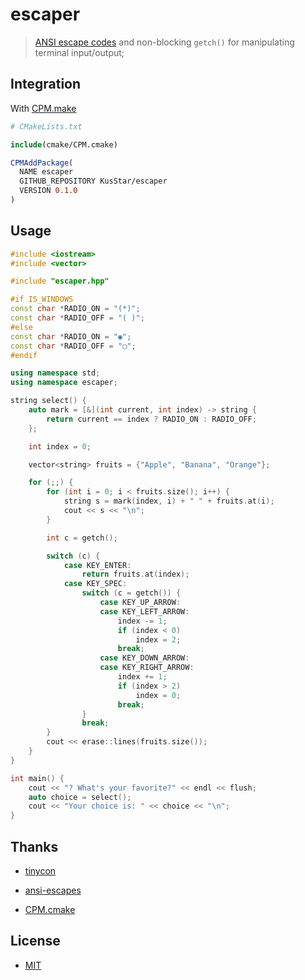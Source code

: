 # escaper

> [ANSI escape codes](http://www.termsys.demon.co.uk/vtansi.htm) and non-blocking `getch()` for manipulating terminal input/output;

## Integration

With [CPM.make](https://github.com/TheLartians/CPM.cmake)

```cmake
# CMakeLists.txt

include(cmake/CPM.cmake)

CPMAddPackage(
  NAME escaper
  GITHUB_REPOSITORY KusStar/escaper
  VERSION 0.1.0
)
```

## Usage

```cpp
#include <iostream>
#include <vector>

#include "escaper.hpp"

#if IS_WINDOWS
const char *RADIO_ON = "(*)";
const char *RADIO_OFF = "( )";
#else
const char *RADIO_ON = "◉";
const char *RADIO_OFF = "◯";
#endif

using namespace std;
using namespace escaper;

string select() {
    auto mark = [&](int current, int index) -> string {
        return current == index ? RADIO_ON : RADIO_OFF;
    };

    int index = 0;

    vector<string> fruits = {"Apple", "Banana", "Orange"};

    for (;;) {
        for (int i = 0; i < fruits.size(); i++) {
            string s = mark(index, i) + " " + fruits.at(i);
            cout << s << "\n";
        }

        int c = getch();

        switch (c) {
            case KEY_ENTER:
                return fruits.at(index);
            case KEY_SPEC:
                switch (c = getch()) {
                    case KEY_UP_ARROW:
                    case KEY_LEFT_ARROW:
                        index -= 1;
                        if (index < 0)
                            index = 2;
                        break;
                    case KEY_DOWN_ARROW:
                    case KEY_RIGHT_ARROW:
                        index += 1;
                        if (index > 2)
                            index = 0;
                        break;
                }
                break;
        }
        cout << erase::lines(fruits.size());
    }
}

int main() {
    cout << "? What's your favorite?" << endl << flush;
    auto choice = select();
    cout << "Your choice is: " << choice << "\n";
}
```

## Thanks

- [tinycon](https://sourceforge.net/projects/tinycon)

- [ansi-escapes](https://github.com/sindresorhus/ansi-escapes)

- [CPM.cmake](https://github.com/TheLartians/CPM.cmake)

## License

- [MIT](LICENSE)
